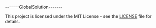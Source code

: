 -------GlobalSolution-------

This project is licensed under the MIT License - see the [LICENSE](LICENSE) file for details.
